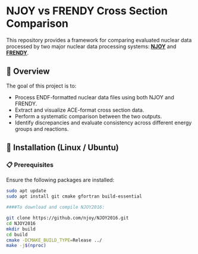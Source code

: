 # NJOY vs FRENDY Cross Section Comparison

This repository provides a framework for comparing evaluated nuclear data processed by two major nuclear data processing systems: **[NJOY](https://github.com/njoy/NJOY2016)** and **[FRENDY](https://rpg.jaea.go.jp/main/en/program_frendy/)**.

## 📘 Overview

The goal of this project is to:
- Process ENDF-formatted nuclear data files using both NJOY and FRENDY.
- Extract and visualize ACE-format cross section data.
- Perform a systematic comparison between the two outputs.
- Identify discrepancies and evaluate consistency across different energy groups and reactions.

## 🔧 Installation (Linux / Ubuntu)

### 📋 Prerequisites

Ensure the following packages are installed:
```bash
sudo apt update
sudo apt install git cmake gfortran build-essential

####To download and compile NJOY2016:

git clone https://github.com/njoy/NJOY2016.git
cd NJOY2016
mkdir build
cd build
cmake -DCMAKE_BUILD_TYPE=Release ../
make -j$(nproc)

